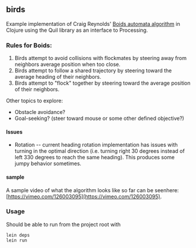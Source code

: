 ## birds

Example implementation of Craig Reynolds' [Boids automata algorithm](http://www.red3d.com/cwr/boids/) in
Clojure using the Quil library as an interface to Processing.

### Rules for Boids:

1. Birds attempt to avoid collisions with flockmates by steering away
   from neighbors average position when too close.
2. Birds attempt to follow a shared trajectory by steering toward the
   average heading of their neighbors.
3. Birds attempt to "flock" together by steering toward the average
   position of their neighbors.

Other topics to explore:

* Obstacle avoidance?
* Goal-seeking? (steer toward mouse or some other defined objective?)

#### Issues

* Rotation -- current heading rotation implementation has issues with
  turning in the optimal direction (i.e. turning right 30 degrees
  instead of left 330 degrees to reach the same heading). This produces
  some jumpy behavior sometimes.

#### sample

A sample video of what the algorithm looks like so far can be seenhere:
[https://vimeo.com/126003095](https://vimeo.com/126003095).

### Usage

Should be able to run from the project root with

```
lein deps
lein run
```

